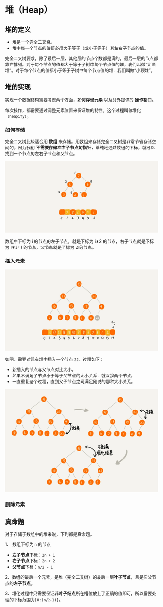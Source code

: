 # 堆（Heap）

## 堆的定义

- 堆是一个完全二叉树。
- 堆中每一个节点的值都必须大于等于（或小于等于）其左右子节点的值。

完全二叉树要求，除了最后一层，其他层的节点个数都是满的，最后一层的节点都靠左排列。对于每个节点的值都大于等于子树中每个节点值的堆，我们叫做“大顶堆”。对于每个节点的值都小于等于子树中每个节点值的堆，我们叫做“小顶堆”。

## 堆的实现

实现一个数据结构需要考虑两个方面，**如何存储元素** 以及对外提供的 **操作接口**。

每次操作，都需要通过调整元素位置来保证堆的特性。这个过程叫做堆化（`heapify`）。

### 如何存储

完全二叉树比较适合用 **数组** 来存储。用数组来存储完全二叉树是非常节省存储空间的。因为我们 **不需要存储左右子节点的指针**，单纯地通过数组的下标，就可以找到一个节点的左右子节点和父节点。

![heap](./static/heap.webp)

数组中下标为 i 的节点的左子节点，就是下标为 i∗2 的节点，右子节点就是下标为 i∗2+1 的节点，父节点就是下标为 2i​ 的节点。

### 插入元素

![heap_insert_01](./static/heap_insert_01.webp)

如图，需要对现有堆中插入一个节点 `22`。过程如下：

- 新插入的节点与父节点对比大小。
- 如果不满足子节点小于等于父节点的大小关系，就互换两个节点。
- 一直重复这个过程，直到父子节点之间满足刚说的那种大小关系。

![heap_insert_heapfiy](./static/heap_insert_02.webp)

### 删除元素

## 真命题

对于存储于数组中的堆来说，下列都是真命题。

1、 数组下标为 `n` 的节点

- **左子节点**下标：`2n + 1`
- **右子节点**下标：`2n + 2` 
- **父节点**下标：`n/2 - 1`

2、数组的最后一个元素，是堆（完全二叉树）的最后一层**叶子节点**，且是它父节点的**左子节点**。

3、堆化过程中只需要保证**非叶子结点**所在槽位放上了正确的值即可，所以需要处理的下标范围为`[0:(n/2-1)]`。